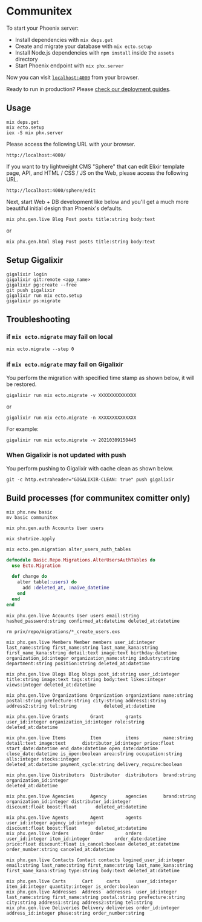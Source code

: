 # Communitex

To start your Phoenix server:

  * Install dependencies with `mix deps.get`
  * Create and migrate your database with `mix ecto.setup`
  * Install Node.js dependencies with `npm install` inside the `assets` directory
  * Start Phoenix endpoint with `mix phx.server`

Now you can visit [`localhost:4000`](http://localhost:4000) from your browser.

Ready to run in production? Please [check our deployment guides](https://hexdocs.pm/phoenix/deployment.html).

## Usage

```
mix deps.get
mix ecto.setup
iex -S mix phx.server
```

Please access the following URL with your browser.

```
http://localhost:4000/
```

If you want to try lightweight CMS "Sphere" that can edit Elixir template page, API, and HTML / CSS / JS on the Web, please access the following URL.

```
http://localhost:4000/sphere/edit
```

Next, start Web + DB development like below and you'll get a much more beautiful initial design than Phoenix's defaults.

```
mix phx.gen.live Blog Post posts title:string body:text
```

or

```
mix phx.gen.html Blog Post posts title:string body:text
```

## Setup Gigalixir

```
gigalixir login
gigalixir git:remote <app_name>
gigalixir pg:create --free
git push gigalixir
gigalixir run mix ecto.setup
gigalixir ps:migrate
```

## Troubleshooting

### if ``mix ecto.migrate`` may fail on local

```
mix ecto.migrate --step 0
```

### if ``mix ecto.migrate`` may fail on Gigalixir

You perform the migration with specified time stamp as shown below, it will be restored.

```
gigalixir run mix ecto.migrate -v XXXXXXXXXXXXXX
```

or

```
gigalixir run mix ecto.migrate -n XXXXXXXXXXXXXX
```

For example:

```
gigalixir run mix ecto.migrate -v 20210309150445
```

### When Gigalixir is not updated with push

You perform pushing to Gigalixir with cache clean as shown below.

```
git -c http.extraheader="GIGALIXIR-CLEAN: true" push gigalixir
```

## Build processes (for communitex comitter only)

```
mix phx.new basic
mv basic communitex
```

```
mix phx.gen.auth Accounts User users

mix shotrize.apply
```

```
mix ecto.gen.migration alter_users_auth_tables
```

```elixir:20210714094501_alter_users_auth_tables.exs
defmodule Basic.Repo.Migrations.AlterUsersAuthTables do
  use Ecto.Migration

  def change do
    alter table(:users) do
      add :deleted_at, :naive_datetime
    end
  end
end
```

```
mix phx.gen.live Accounts User users email:string hashed_password:string confirmed_at:datetime deleted_at:datetime
```

```
rm priv/repo/migrations/*_create_users.exs
```

```
mix phx.gen.live Members Member members user_id:integer last_name:string first_name:string last_name_kana:string first_name_kana:string detail:text image:text birthday:datetime organization_id:integer organization_name:string industry:string department:string position:string deleted_at:datetime
```

```
mix phx.gen.live Blogs Blog blogs post_id:string user_id:integer title:string image:text tags:string body:text likes:integer views:integer deleted_at:datetime
```

```
mix phx.gen.live Organizations Organization organizations name:string postal:string prefecture:string city:string address1:string address2:string tel:string          deleted_at:datetime

mix phx.gen.live Grants        Grant        grants        user_id:integer organization_id:integer role:string                                                         deleted_at:datetime

mix phx.gen.live Items         Item         items         name:string detail:text image:text      distributor_id:integer price:float start_date:datetime end_date:datetime open_date:datetime close_date:datetime is_open:boolean area:string occupation:string alls:integer stocks:integer                                                                         deleted_at:datetime payment_cycle:string delivery_require:boolean

mix phx.gen.live Distributors  Distributor  distributors  brand:string    organization_id:integer                                                                     deleted_at:datetime

mix phx.gen.live Agencies      Agency       agencies      brand:string    organization_id:integer distributor_id:integer             discount:float boost:float       deleted_at:datetime

mix phx.gen.live Agents        Agent        agents        user_id:integer agency_id:integer                                          discount:float boost:float       deleted_at:datetime
mix phx.gen.live Orders        Order        orders        user_id:integer item_id:integer         order_date:datetime        price:float discount:float is_cancel:boolean deleted_at:datetime order_number:string canceled_at:datetime
```

```
mix phx.gen.live Contacts Contact contacts logined_user_id:integer email:string last_name:string first_name:string last_name_kana:string first_name_kana:string type:string body:text deleted_at:datetime
```

```
mix phx.gen.live Carts      Cart     carts      user_id:integer item_id:integer quantity:integer is_order:boolean
mix phx.gen.live Addresses  Address  addresses  user_id:integer last_name:string first_name:string postal:string prefecture:string city:string address1:string address2:string tel:string
mix phx.gen.live Deliveries Delivery deliveries order_id:integer address_id:integer phase:string order_number:string
```
